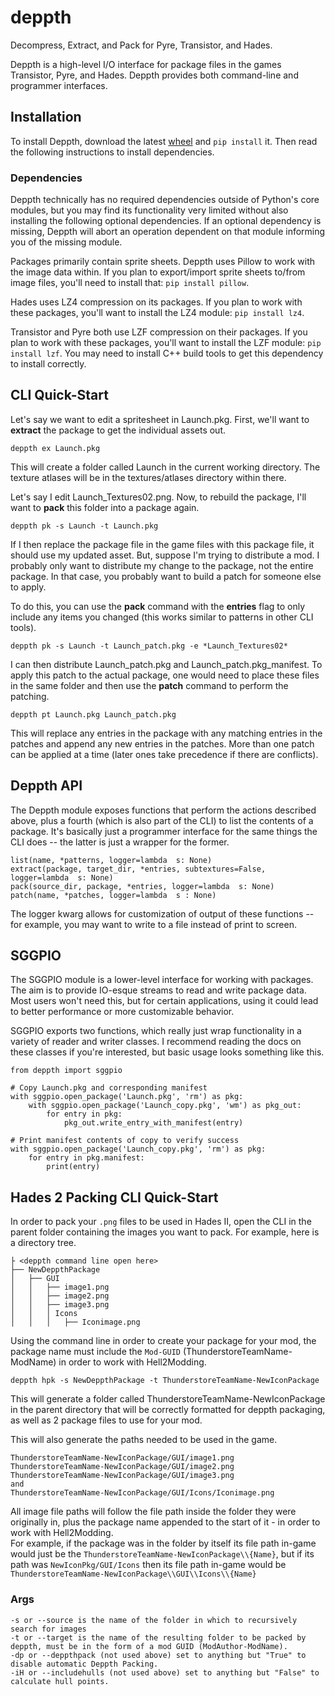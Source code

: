 ﻿# deppth
Decompress, Extract, and Pack for Pyre, Transistor, and Hades.

Deppth is a high-level I/O interface for package files in the games Transistor, Pyre, and Hades. Deppth provides both command-line and programmer interfaces.

## Installation

To install Deppth, download the latest [wheel](https://github.com/SGG-Modding/deppth/releases) and `pip install` it. Then read the following instructions to install dependencies.

### Dependencies

Deppth technically has no required dependencies outside of Python's core modules, but you may find its functionality very limited without also installing the following optional dependencies. If an optional dependency is missing, Deppth will abort an operation dependent on that module informing you of the missing module.

Packages primarily contain sprite sheets. Deppth uses Pillow to work with the image data within. If you plan to export/import sprite sheets to/from image files, you'll need to install that: `pip install pillow`.

Hades uses LZ4 compression on its packages. If you plan to work with these packages, you'll want to install the LZ4 module: `pip install lz4`.

Transistor and Pyre both use LZF compression on their packages. If you plan to work with these packages, you'll want to install the LZF module: `pip install lzf`. You may need to install C++ build tools to get this dependency to install correctly.

## CLI Quick-Start

Let's say we want to edit a spritesheet in Launch.pkg. First, we'll want to **extract** the package to get the individual assets out.

    deppth ex Launch.pkg

This will create a folder called Launch in the current working directory. The texture atlases will be in the textures/atlases directory within there.

Let's say I edit Launch_Textures02.png. Now, to rebuild the package, I'll want to **pack** this folder into a package again.

    deppth pk -s Launch -t Launch.pkg

If I then replace the package file in the game files with this package file, it should use my updated asset. But, suppose I'm trying to distribute a mod. I probably only want to distribute my change to the package, not the entire package. In that case, you probably want to build a patch for someone else to apply.

To do this, you can use the **pack** command with the **entries** flag to only include any items you changed (this works similar to patterns in other CLI tools).

    deppth pk -s Launch -t Launch_patch.pkg -e *Launch_Textures02*

I can then distribute Launch_patch.pkg and Launch_patch.pkg_manifest. To apply this patch to the actual package, one would need to place these files in the same folder and then use the **patch** command to perform the patching. 

    deppth pt Launch.pkg Launch_patch.pkg

This will replace any entries in the package with any matching entries in the patches and append any new entries in the patches. More than one patch can be applied at a time (later ones take precedence if there are conflicts).

## Deppth API

The Deppth module exposes functions that perform the actions described above, plus a fourth (which is also part of the CLI) to list the contents of a package. It's basically just a programmer interface for the same things the CLI does -- the latter is just a wrapper for the former.

    list(name, *patterns, logger=lambda  s: None)
    extract(package, target_dir, *entries, subtextures=False, logger=lambda  s: None)
    pack(source_dir, package, *entries, logger=lambda  s: None)
    patch(name, *patches, logger=lambda  s : None)

The logger kwarg allows for customization of output of these functions -- for example, you may want to write to a file instead of print to screen.

## SGGPIO

The SGGPIO module is a lower-level interface for working with packages. The aim is to provide IO-esque streams to read and write package data. Most users won't need this, but for certain applications, using it could lead to better performance or more customizable behavior.

SGGPIO exports two functions, which really just wrap functionality in a variety of reader and writer classes. I recommend reading the docs on these classes if you're interested, but basic usage looks something like this.

    from deppth import sggpio

    # Copy Launch.pkg and corresponding manifest
    with sggpio.open_package('Launch.pkg', 'rm') as pkg:
	    with sggpio.open_package('Launch_copy.pkg', 'wm') as pkg_out:
		    for entry in pkg:
			    pkg_out.write_entry_with_manifest(entry)
	
	# Print manifest contents of copy to verify success
	with sggpio.open_package('Launch_copy.pkg', 'rm') as pkg:
		for entry in pkg.manifest:
			print(entry)

## Hades 2 Packing CLI Quick-Start

In order to pack your `.png` files to be used in Hades II, open the CLI in the parent folder containing the images you want to pack.
For example, here is a directory tree.

```
├ <deppth command line open here> 
├── NewDeppthPackage
│   ├── GUI
│   │   ├── image1.png
│   │   ├── image2.png
│   │   ├── image3.png
│   │   │ Icons
│   │   │   ├── Iconimage.png
```

Using the command line in order to create your package for your mod, the package name must include the ``Mod-GUID`` (ThunderstoreTeamName-ModName) in order to work with Hell2Modding.

    deppth hpk -s NewDeppthPackage -t ThunderstoreTeamName-NewIconPackage

This will generate a folder called ThunderstoreTeamName-NewIconPackage in the parent directory that will be correctly formatted for deppth packaging, as well as 2 package files to use for your mod.

This will also generate the paths needed to be used in the game.

```
ThunderstoreTeamName-NewIconPackage/GUI/image1.png
ThunderstoreTeamName-NewIconPackage/GUI/image2.png
ThunderstoreTeamName-NewIconPackage/GUI/image3.png
and
ThunderstoreTeamName-NewIconPackage/GUI/Icons/Iconimage.png
```

All image file paths will follow the file path inside the folder they were originally in, plus the package name appended to the start of it - in order to work with Hell2Modding.\
For example, if the package was in the folder by itself its file path in-game would just be the ``ThunderstoreTeamName-NewIconPackage\\{Name}``, but if its path was `NewIconPkg/GUI/Icons` then its file path in-game would be `ThunderstoreTeamName-NewIconPackage\\GUI\\Icons\\{Name}`

### Args

    -s or --source is the name of the folder in which to recursively search for images
    -t or --target is the name of the resulting folder to be packed by deppth, must be in the form of a mod GUID (ModAuthor-ModName).
    -dp or --deppthpack (not used above) set to anything but "True" to disable automatic Deppth Packing.
    -iH or --includehulls (not used above) set to anything but "False" to calculate hull points.

